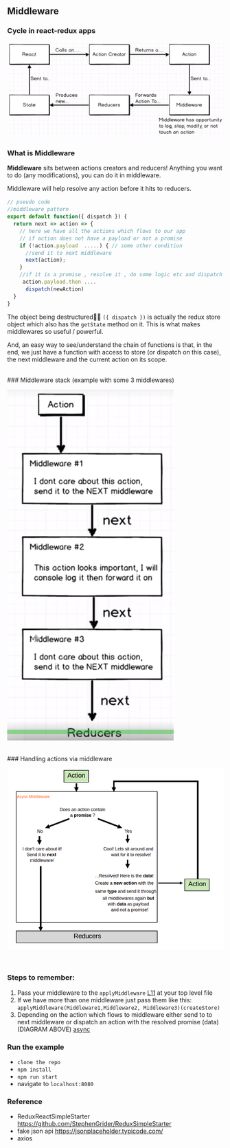 ## Middleware

### Cycle in react-redux apps

![flow](img-readme/flow.png)

### What is Middleware

**Middleware** sits between actions creators and reducers! Anything you want to do (any modifications), you can do it in middleware.

Middleware will help resolve any action before it hits to reducers.

```js
// pseudo code
//middleware pattern
export default function({ dispatch }) {
  return next => action => {
    // here we have all the actions which flows to our app
    // if action does not have a payload or not a promise
    if (!action.payload  .....) { // some other condition
      //send it to next middleware
      next(action);
    }
    //if it is a promise , resolve it , do some logic etc and dispatch new action with current data plus new data from response
     action.payload.then ....
      dispatch(newAction)
  }
}

```
The object being destructured ```({ dispatch })``` is actually the redux store object which also has the ```getState``` method on it. This is what makes middlewares so useful / powerful.

And, an easy way to see/understand the chain of functions is that, in the end, we just have a function with access to store (or dispatch on this case), the next middleware and the current action on its scope.

<br />
### Middleware stack (example with some 3 middlewares)

![middleware](img-readme/middleware-stack.png)

<br />
### Handling actions via middleware

![middleware](img-readme/middleware-flow.png)

<br />

### Steps to remember:
1. Pass your middleware to the ```applyMiddleware``` [L11](https://github.com/heron2014/middleware-react-redux/blob/master/src/index.js#L11) at your top level file
2. If we have more than one middleware just pass them like this: ```applyMiddleware(Middleware1,Middleware2, Middleware3)(createStore)```
3. Depending on the action which flows to middleware either send to to next middleware or dispatch an action with the resolved promise (data) (DIAGRAM ABOVE) [async](https://github.com/heron2014/middleware-react-redux/blob/master/src/middlewares/async.js)

### Run the example

- ```clone the repo```
- ```npm install```
- ```npm run start```
- navigate to ```localhost:8080```


### Reference
- ReduxReactSimpleStarter https://github.com/StephenGrider/ReduxSimpleStarter
- fake json api https://jsonplaceholder.typicode.com/
- axios
